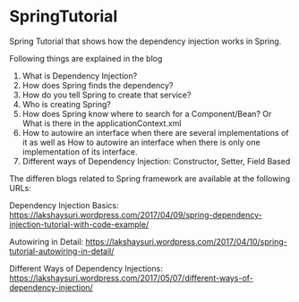 # SpringTutorial
Spring Tutorial that shows how the dependency injection works in Spring.

Following things are explained in the blog
1) What is Dependency Injection? 
2) How does Spring finds the dependency? 
3) How do you tell Spring to create that service?
4) Who is creating Spring?
5) How does Spring know where to search for a Component/Bean? Or What is there in the applicationContext.xml
6) How to autowire an interface when there are several implementations of it as well as How to autowire an interface
when there is only one implementation of its interface.
6) Different ways of Dependency Injection: Constructor, Setter, Field Based

The differen blogs related to Spring framework are available at the following URLs:

Dependency Injection Basics:
https://lakshaysuri.wordpress.com/2017/04/09/spring-dependency-injection-tutorial-with-code-example/

Autowiring in Detail:
https://lakshaysuri.wordpress.com/2017/04/10/spring-tutorial-autowiring-in-detail/

Different Ways of Dependency Injections:
https://lakshaysuri.wordpress.com/2017/05/07/different-ways-of-dependency-injection/

